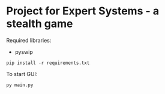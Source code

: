 # Project for Expert Systems - a stealth game

Required libraries:
- pyswip
```
pip install -r requirements.txt
```
To start GUI:
```
py main.py
```

